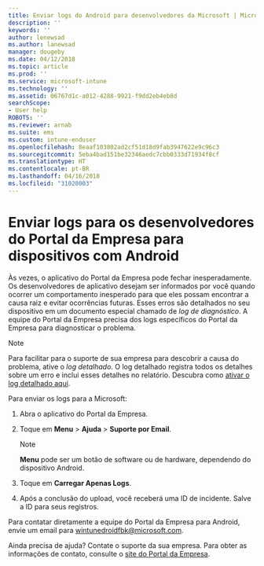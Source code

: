 ```yaml
---
title: Enviar logs do Android para desenvolvedores da Microsoft | Microsoft Docs
description: ''
keywords: ''
author: lenewsad
ms.author: lanewsad
manager: dougeby
ms.date: 04/12/2018
ms.topic: article
ms.prod: ''
ms.service: microsoft-intune
ms.technology: ''
ms.assetid: 06767d1c-a012-4288-9921-f9dd2eb4eb8d
searchScope:
- User help
ROBOTS: ''
ms.reviewer: arnab
ms.suite: ems
ms.custom: intune-enduser
ms.openlocfilehash: 8eaaf103802ad2cf51d18d9fab3947622e9c96c3
ms.sourcegitcommit: 5eba4bad151be32346aedc7cbb0333d71934f8cf
ms.translationtype: HT
ms.contentlocale: pt-BR
ms.lasthandoff: 04/16/2018
ms.locfileid: "31020003"
---
```

# <a name="send-logs-to-the-company-portal-developers-for-android-devices"></a>Enviar logs para os desenvolvedores do Portal da Empresa para dispositivos com Android

Às vezes, o aplicativo do Portal da Empresa pode fechar inesperadamente. Os desenvolvedores de aplicativo desejam ser informados por você quando ocorrer um comportamento inesperado para que eles possam encontrar a causa raiz e evitar ocorrências futuras. Esses erros são detalhados no seu dispositivo em um documento especial chamado de _log de diagnóstico_. A equipe do Portal da Empresa precisa dos logs específicos do Portal da Empresa para diagnosticar o problema.

> [!Note]
> Para facilitar para o suporte de sua empresa para descobrir a causa do problema, ative o _log detalhado_. O log detalhado registra todos os detalhes sobre um erro e inclui esses detalhes no relatório. Descubra como [ativar o log detalhado aqui](use-verbose-logging-to-help-your-it-administrator-fix-device-issues-android.md). 

Para enviar os logs para a Microsoft:

1.  Abra o aplicativo do Portal da Empresa.

2.  Toque em **Menu** > **Ajuda** > **Suporte por Email**.

    > [!NOTE]
    > **Menu** pode ser um botão de software ou de hardware, dependendo do dispositivo Android.

3.  Toque em **Carregar Apenas Logs**.

4.  Após a conclusão do upload, você receberá uma ID de incidente. Salve a ID para seus registros.

Para contatar diretamente a equipe do Portal da Empresa para Android, envie um email para <a href="mailto:wintunedroidfbk@microsoft.com?subject=Send logs to Microsoft&body=Describe the issue you are having.">wintunedroidfbk@microsoft.com</a>. 

Ainda precisa de ajuda? Contate o suporte da sua empresa. Para obter as informações de contato, consulte o [site do Portal da Empresa](https://portal.manage.microsoft.com#HelpDeskDialog).
